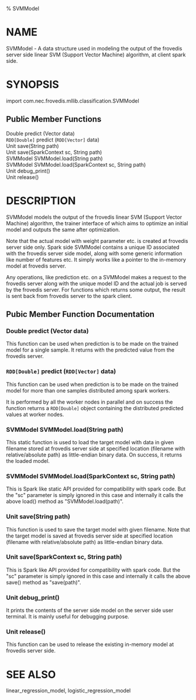 % SVMModel 

# NAME

SVMModel -  A data structure used in modeling the output 
of the frovedis server side linear SVM (Support Vector Machine) algorithm, 
at client spark side.

# SYNOPSIS

import com.nec.frovedis.mllib.classification.SVMModel    

## Public Member Functions
Double predict (Vector data)   
`RDD[Double]` predict (`RDD[Vector]` data)   
Unit save(String path)   
Unit save(SparkContext sc, String path)   
SVMModel SVMModel.load(String path)    
SVMModel SVMModel.load(SparkContext sc, String path)    
Unit debug_print()   
Unit release()    

# DESCRIPTION

SVMModel models the output of the frovedis linear SVM (Support Vector 
Machine) algorithm, the trainer interface of which aims to optimize an 
initial model and outputs the same after optimization. 
 
Note that the actual model with weight parameter etc. is created at frovedis 
server side only. Spark side SVMModel contains a unique ID 
associated with the frovedis server side model, along with some generic 
information like number of features etc. It simply works like a pointer to 
the in-memory model at frovedis server. 

Any operations, like prediction etc. on a SVMModel makes a request 
to the frovedis server along with the unique model ID and the actual job is served 
by the frovedis server. For functions which returns some output, the result is sent 
back from frovedis server to the spark client.

## Pubic Member Function Documentation

### Double predict (Vector data)
This function can be used when prediction is to be made on the trained model 
for a single sample. It returns with the predicted value from the frovedis server. 

### `RDD[Double]` predict (`RDD[Vector]` data)
This function can be used when prediction is to be made on the trained model 
for more than one samples distributed among spark workers. 

It is performed by all the worker nodes in parallel and on success 
the function returns a `RDD[Double]` object containing the distributed predicted 
values at worker nodes. 

### SVMModel SVMModel.load(String path)
This static function is used to load the target model with data in given 
filename stored at frovedis server side at specified location (filename with 
relative/absolute path) as little-endian binary data.
On success, it returns the loaded model.

### SVMModel SVMModel.load(SparkContext sc, String path)
This is Spark like static API provided for compatibility with spark code. 
But the "sc" parameter is simply ignored in this case and internally it calls 
the above load() method as "SVMModel.load(path)".

### Unit save(String path)
This function is used to save the target model with given filename. 
Note that the target model is saved at frovedis server side at specified location 
(filename with relative/absolute path) as little-endian binary data.

### Unit save(SparkContext sc, String path)
This is Spark like API provided for compatibility with spark code. 
But the "sc" parameter is simply ignored in this case and internally it calls 
the above save() method as "save(path)".

### Unit debug_print()  
It prints the contents of the server side model on the server side user terminal. 
It is mainly useful for debugging purpose.

### Unit release()  
This function can be used to release the existing in-memory model at frovedis 
server side.

# SEE ALSO
linear_regression_model, logistic_regression_model 
